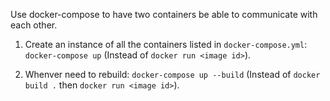 Use docker-compose to have two containers be able to communicate with each other.

1. Create an instance of all the containers listed in ```docker-compose.yml```:
```docker-compose up```
(Instead of ```docker run <image id>```).

2. Whenver need to rebuild:
```docker-compose up --build```
(Instead of ```docker build .``` then ```docker run <image id>```).
